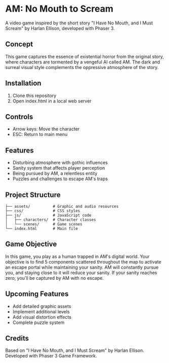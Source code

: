# AM: No Mouth to Scream

A video game inspired by the short story "I Have No Mouth, and I Must Scream" by Harlan Ellison, developed with Phaser 3.

## Concept

This game captures the essence of existential horror from the original story, where characters are tormented by a vengeful AI called AM. The dark and surreal visual style complements the oppressive atmosphere of the story.

## Installation

1. Clone this repository
2. Open index.html in a local web server

## Controls

- Arrow keys: Move the character
- ESC: Return to main menu

## Features

- Disturbing atmosphere with gothic influences
- Sanity system that affects player perception
- Being pursued by AM, a relentless entity
- Puzzles and challenges to escape AM's traps

## Project Structure

```
├── assets/          # Graphic and audio resources
├── css/             # CSS styles
├── js/              # JavaScript code
│   ├── characters/  # Character classes
│   └── scenes/      # Game scenes
└── index.html       # Main file
```

## Game Objective

In this game, you play as a human trapped in AM's digital world. Your objective is to find 5 components scattered throughout the map to activate an escape portal while maintaining your sanity. AM will constantly pursue you, and staying close to it will reduce your sanity. If your sanity reaches zero, you'll be captured by AM with no escape.

## Upcoming Features

- Add detailed graphic assets
- Implement additional levels
- Add visual distortion effects
- Complete puzzle system

## Credits

Based on "I Have No Mouth, and I Must Scream" by Harlan Ellison.
Developed with Phaser 3 Game Framework.